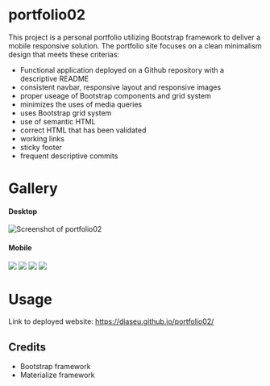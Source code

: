 # portfolio02

This project is a personal portfolio utilizing Bootstrap framework to deliver a mobile responsive solution.  The portfolio site focuses on a clean minimalism design that meets these criterias:
- Functional application deployed on a Github repository with a descriptive README
- consistent navbar, responsive layout and responsive images
- proper useage of Bootstrap components and grid system
- minimizes the uses of media queries
- uses Bootstrap grid system
- use of semantic HTML
- correct HTML that has been validated
- working links
- sticky footer
- frequent descriptive commits

# Gallery 

#### Desktop 
<img src="https://i.imgur.com/6AdOHGt.png" alt="Screenshot of portfolio02" />

#### Mobile
<img src="https://i.imgur.com/r0UA5R5.png" style="max-width: 33%"> <img src="https://i.imgur.com/mEaw51r.png" style="max-width: 33%"> <img src="https://i.imgur.com/ifshzDG.png" style="max-width: 33%"> <img src="https://i.imgur.com/xQWJOUw.png">

# Usage
Link to deployed website: https://diaseu.github.io/portfolio02/
 
## Credits

- Bootstrap framework
- Materialize framework
